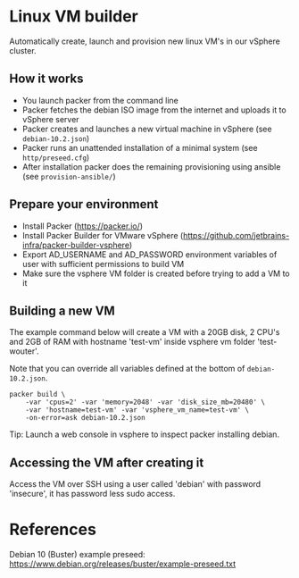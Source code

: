 # Linux VM builder
Automatically create, launch and provision new linux VM's in our vSphere cluster. 

## How it works
- You launch packer from the command line
- Packer fetches the debian ISO image from the internet and uploads it to vSphere server
- Packer creates and launches a new virtual machine in vSphere (see `debian-10.2.json`)
- Packer runs an unattended installation of a minimal system (see `http/preseed.cfg`)
- After installation packer does the remaining provisioning using ansible (see `provision-ansible/`) 

## Prepare your environment
- Install Packer (https://packer.io/)
- Install Packer Builder for VMware vSphere (https://github.com/jetbrains-infra/packer-builder-vsphere)
- Export AD_USERNAME and AD_PASSWORD environment variables of user with sufficient permissions to build VM
- Make sure the vsphere VM folder is created before trying to add a VM to it    

## Building a new VM
The example command below will create a VM with a 20GB disk, 2 CPU's and 2GB of RAM with hostname 'test-vm'
inside vsphere vm folder 'test-wouter'.

Note that you can override all variables defined at the bottom of `debian-10.2.json`.
```
packer build \
    -var 'cpus=2' -var 'memory=2048' -var 'disk_size_mb=20480' \
    -var 'hostname=test-vm' -var 'vsphere_vm_name=test-vm' \
    -on-error=ask debian-10.2.json
```

Tip: Launch a web console in vsphere to inspect packer installing debian.

## Accessing the VM after creating it
Access the VM over SSH using a user called 'debian' with password 'insecure', it has password less sudo access.

# References
Debian 10 (Buster) example preseed: https://www.debian.org/releases/buster/example-preseed.txt

